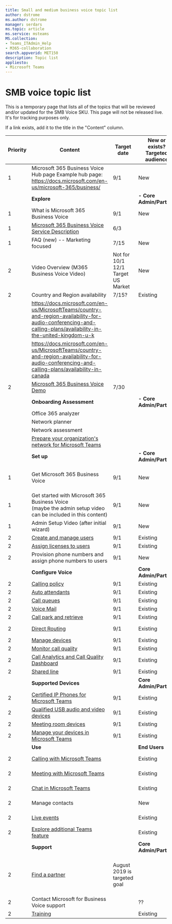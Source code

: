 ```yaml
---
title: Small and medium business voice topic list
author: dstrome 
ms.author: dstrome
manager: serdars
ms.topic: article
ms.service: msteams
MS.collection: 
- Teams_ITAdmin_Help
- M365-collaboration
search.appverid: MET150
description: Topic list
appliesto: 
- Microsoft Teams
---
```


# SMB voice topic list

This is a temporary page that lists all of the topics that will be reviewed and/or updated for the SMB Voice SKU. This page will not be released live. It's for tracking purposes only.

If a link exists, add it to the title in the "Content" column.
 
| **Priority** | **Content**                                                                                                                                                                                                                 | **Target date**    | **New or exists?**<br>Targeted audience                              | **Content owner**      |
|--------------|-----------------------------------------------------------------------------------------------------------------------------------------------------------------------------------------------------------------------------|--------------------|----------------------------------------------------------------------|------------------------|
| 1            | Microsoft 365 Business Voice Hub page Example hub page: https://docs.microsoft.com/en-us/microsoft-365/business/                                                                                                            | 9/1                | New                                                                  | David                  |
|              | **Explore**                                                                                                                                                                                                                 |                    | **- Core Admin/Partner**                                             |                        |
| 1            | What is Microsoft 365 Business Voice                                                                                                                                                                                        | 9/1                | New                                                                  | Jimmy/David            |
| 1            | [Microsoft 365 Business Voice Service Description](https://review.docs.microsoft.com/en-us/office365/servicedescriptions/microsoft-365-business-voice-service-description?branch=sirkkuw-working)                           | 6/3                |                                                                      | Sirkku Willie          |
| 1            | FAQ (new) -- Marketing focused                                                                                                                                                                                              | 7/15               | New                                                                  | Jimmy/Mark             |
| 2            | Video Overview (M365 Business Voice Video)                                                                                                                                                                                  | Not for 10/1<br>12/1 Target US Market | New                                               | Jimmy                  |
| 2            | Country and Region availability                                                                                                                                                                                             | 7/15?              | Existing                                                             | ??                     |
|              | https://docs.microsoft.com/en-us/MicrosoftTeams/country-and-region-availability-for-audio-conferencing-and-calling-plans/availability-in-the-united-kingdom-u-k                                                             |                    |                                                                      |                        |
|              | https://docs.microsoft.com/en-us/MicrosoftTeams/country-and-region-availability-for-audio-conferencing-and-calling-plans/availability-in-canada                                                                             |                    |                                                                      |                        |
| 2            | [Microsoft 365 Business Voice Demo](https://demos.microsoft.com/demos/business/products)                                                                                                                                    | 7/30               |                                                                      | Jimmy w/ENG & Mark     |
|              | **Onboarding Assessment**                                                                                                                                                                                                   |                    | **- Core Admin/Partner**                                             |                        |
|              | Office 365 analyzer                                                                                                                                                                                                         |                    |                                                                      |                        |
|              | Network planner                                                                                                                                                                                                             |                    |                                                                      |                        |
|              | Network assessment                                                                                                                                                                                                          |                    |                                                                      |                        |
|              | [Prepare your organization's network for Microsoft Teams](https://docs.microsoft.com/en-us/MicrosoftTeams/prepare-network)                                                                                                  |                    |                                                                      |                        |
|              | **Set up**                                                                                                                                                                                                                  |                    | **- Core Admin/Partner**                                             |                        |
| 1            | Get Microsoft 365 Business Voice                                                                                                                                                                                            | 9/1                | New                                                                  | David? Or will this be marketing material? |
| 1            | Get started with Microsoft 365 Business Voice<br>(maybe the admin setup video can be included in this content)                                                                                                              | 9/1                | New                                                                  | David                  |
| 1            | Admin Setup Video (after initial wizard)                                                                                                                                                                                    | 9/1                | New                                                                  | Tom Werner             |
| 2            | [Create and manage users](https://docs.microsoft.com/en-us/office365/admin/add-users/add-users?view=o365-worldwide)                                                                                                         | 9/1                | Existing                                                             | Carolyn Rowe           |
| 2            | [Assign licenses to users](https://docs.microsoft.com/en-us/office365/admin/subscriptions-and-billing/assign-licenses-to-users?view=o365-worldwide)                                                                         | 9/1                | Existing                                                             |                        |
| 2            | Provision phone numbers and assign phone numbers to users                                                                                                                                                                   | 9/1                | New                                                                  | David                  |
|              | **Configure Voice**                                                                                                                                                                                                         |                    | **Core Admin/Partner**                                               |                        |
| 2            | [Calling policy](https://docs.microsoft.com/en-us/MicrosoftTeams/teams-calling-policy)                                                                                                                                      | 9/1                | Existing                                                             | David                  |
| 2            | [Auto attendants](https://docs.microsoft.com/en-us/MicrosoftTeams/create-a-phone-system-auto-attendant)                                                                                                                     | 9/1                | Existing                                                             | David                  |
| 2            | [Call queues](https://docs.microsoft.com/en-us/microsoftteams/create-a-phone-system-call-queue)                                                                                                                             | 9/1                | Existing                                                             | David                  |
| 2            | [Voice Mail](https://docs.microsoft.com/en-us/microsoftteams/set-up-phone-system-voicemail)                                                                                                                                 | 9/1                | Existing                                                             | David                  |
| 2            | [Call park and retrieve](https://docs.microsoft.com/en-us/microsoftteams/call-park-and-retrieve)                                                                                                                            | 9/1                | Existing                                                             | David                  |
| 2            | [Direct Routing](https://docs.microsoft.com/en-us/microsoftteams/direct-routing-plan)                                                                                                                                       | 9/1                | Existing                                                             | Nikolay<br>Muravlyannikov |
| 2            | [Manage devices](https://docs.microsoft.com/en-us/MicrosoftTeams/device-management)                                                                                                                                         | 9/1                | Existing                                                             | David                  |
| 2            | [Monitor call quality ](https://cqd.lync.com/spd/#/Activate/5039ad6b-25ef-4371-9d26-40d2bb7740dc?language=en-US)                                                                                                            | 9/1                | Existing                                                             | David                  |
| 2            | [Call Analytics and Call Quality Dashboard](https://docs.microsoft.com/en-us/MicrosoftTeams/difference-between-call-analytics-and-call-quality-dashboard)                                                                   | 9/1                | Existing                                                             | David                  |
| 2            | [Shared line](https://support.office.com/en-us/article/share-a-phone-line-with-a-delegate-16307929-a51f-43fc-8323-3b1bf115e5a8?ui=en-US&rs=en-US&ad=US)                                                                     | 9/1                | Existing                                                             | David                  |
|              | **Supported Devices**                                                                                                                                                                                                       |                    | **Core Admin/Partner**                                               |                        |
| 2            | [Certified IP Phones for Microsoft Teams](https://docs.microsoft.com/en-us/SkypeForBusiness/certification/teams-ip-phones?toc=/MicrosoftTeams/toc.json&bc=/microsoftteams/breadcrumb/toc.json#currently-certified-ip-phones)| 9/1                | Existing                                                             | David                  |
| 2            | [Qualified USB audio and video devices](https://docs.microsoft.com/en-us/skypeforbusiness/certification/devices-usb-devices?toc=/MicrosoftTeams/toc.json&bc=/microsoftteams/breadcrumb/toc.json)                            | 9/1                | Existing                                                             | David                  |
| 2            | [Meeting room devices](https://docs.microsoft.com/en-us/skypeforbusiness/certification/devices-meeting-rooms?toc=/MicrosoftTeams/toc.json&bc=/microsoftteams/breadcrumb/toc.json)                                           | 9/1                | Existing                                                             | David                  |
| 2            | [Manage your devices in Microsoft Teams](https://docs.microsoft.com/en-us/MicrosoftTeams/device-management)                                                                                                                 | 9/1                | Existing                                                             | David                  |
|              | **Use**                                                                                                                                                                                                                     |                    | **End Users**                                                        |                        |
| 2            | [Calling with Microsoft Teams](https://support.office.com/en-us/article/meetings-and-calls-d92432d5-dd0f-4d17-8f69-06096b6b48a8?ui=en-US&rs=en-US&ad=US#ID0EAABAAA=Calling)                                                 |                    | Existing                                                             | David to get owner     |
| 2            | [Meeting with Microsoft Teams](https://support.office.com/en-us/article/meetings-and-calls-d92432d5-dd0f-4d17-8f69-06096b6b48a8?ui=en-US&rs=en-US&ad=US#ID0EAABAAA=Meetings)                                                |                    | Existing                                                             | David to get owner     |
| 2            | [Chat in Microsoft Teams](https://support.office.com/en-us/article/chat-in-microsoft-teams-f3a917cb-1a83-42b2-a097-0678298703bb?ui=en-US&rs=en-US&ad=US)                                                                    |                    | Existing                                                             | David to get owner     |
| 2            | Manage contacts                                                                                                                                                                                                             |                    | New                                                                  | David to get owner     |
| 2            | [Live events ](https://support.office.com/en-us/article/meetings-and-calls-d92432d5-dd0f-4d17-8f69-06096b6b48a8?ui=en-US&rs=en-US&ad=US#ID0EAABAAA=Live_events)                                                             |                    | Existing                                                             | David to get owner     |
| 2            | [Explore additional Teams feature](https://support.office.com/en-us/Teams)                                                                                                                                                  |                    | Existing                                                             | David to get owner     |
|              | **Support**                                                                                                                                                                                                                 |                    | **Core Admin/Partner**                                               |                        |
| 2            | [Find a partner](https://appsource.microsoft.com/en-us/)                                                                                                                                                                    | August 2019 is targeted goal|                                                             | Respective Partner Development Manager for launch partners & OCP |
| 2            | Contact Microsoft for Business Voice support                                                                                                                                                                                |                    | ??                                                                   |                        |
| 2            | [Training](https://docs.microsoft.com/en-us/MicrosoftTeams/training-microsoft-teams-landing-page)                                                                                                                           |                    | Existing                                                             |                        |
